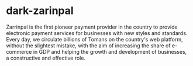 # dark-zarinpal

Zarrinpal is the first pioneer payment provider in the country to provide electronic payment services for businesses with new styles and standards. Every day, we circulate billions of Tomans on the country's web platform, without the slightest mistake, with the aim of increasing the share of e-commerce in GDP and helping the growth   and development of businesses, a constructive and effective role.